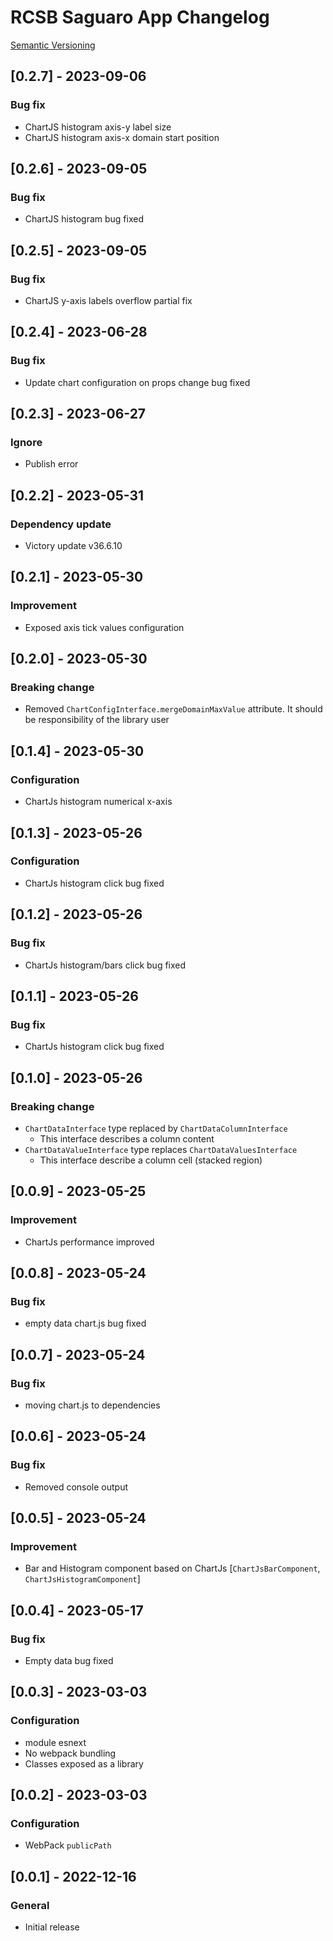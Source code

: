 # RCSB Saguaro App Changelog

[Semantic Versioning](https://semver.org/)

## [0.2.7] - 2023-09-06
### Bug fix
- ChartJS histogram axis-y label size 
- ChartJS histogram axis-x domain start position

## [0.2.6] - 2023-09-05
### Bug fix
- ChartJS histogram bug fixed

## [0.2.5] - 2023-09-05
### Bug fix
- ChartJS y-axis labels overflow partial fix

## [0.2.4] - 2023-06-28
### Bug fix
- Update chart configuration on props change bug fixed

## [0.2.3] - 2023-06-27
### Ignore
- Publish error

## [0.2.2] - 2023-05-31
### Dependency update
- Victory update v36.6.10

## [0.2.1] - 2023-05-30
### Improvement 
- Exposed axis tick values configuration

## [0.2.0] - 2023-05-30
### Breaking change
- Removed `ChartConfigInterface.mergeDomainMaxValue` attribute. It should be responsibility of the library user

## [0.1.4] - 2023-05-30
### Configuration
- ChartJs histogram numerical x-axis 

## [0.1.3] - 2023-05-26
### Configuration
- ChartJs histogram click bug fixed

## [0.1.2] - 2023-05-26
### Bug fix
- ChartJs histogram/bars click bug fixed

## [0.1.1] - 2023-05-26
### Bug fix
- ChartJs histogram click bug fixed

## [0.1.0] - 2023-05-26
### Breaking change
- `ChartDataInterface` type replaced by `ChartDataColumnInterface`
  - This interface describes a column content
- `ChartDataValueInterface` type replaces `ChartDataValuesInterface`
  - This interface describe a column cell (stacked region)

## [0.0.9] - 2023-05-25
### Improvement
- ChartJs performance improved

## [0.0.8] - 2023-05-24
### Bug fix
- empty data chart.js bug fixed

## [0.0.7] - 2023-05-24
### Bug fix
- moving chart.js to dependencies

## [0.0.6] - 2023-05-24
### Bug fix
- Removed console output

## [0.0.5] - 2023-05-24
### Improvement
- Bar and Histogram component based on ChartJs [`ChartJsBarComponent`, `ChartJsHistogramComponent`]

## [0.0.4] - 2023-05-17
### Bug fix
- Empty data bug fixed

## [0.0.3] - 2023-03-03
### Configuration
- module esnext
- No webpack bundling
- Classes exposed as a library

## [0.0.2] - 2023-03-03
### Configuration
- WebPack `publicPath`

## [0.0.1] - 2022-12-16
### General
- Initial release
